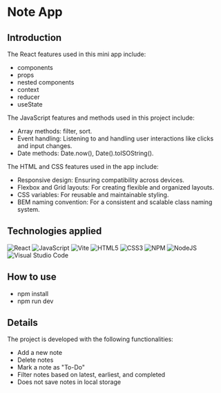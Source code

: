 # Note App
## Introduction

The React features used in this mini app include: 
- components
- props
- nested components
- context
- reducer
- useState
  
The JavaScript features and methods used in this project include:

- Array methods: filter, sort.
- Event handling: Listening to and handling user interactions like clicks and input changes.
- Date methods: Date.now(), Date().toISOString().


The HTML and CSS features used in the app include:

- Responsive design: Ensuring compatibility across devices.
- Flexbox and Grid layouts: For creating flexible and organized layouts.
- CSS variables: For reusable and maintainable styling.
- BEM naming convention: For a consistent and scalable class naming system.

## Technologies applied 

![React](https://img.shields.io/badge/react-%2320232a.svg?style=for-the-badge&logo=react&logoColor=%2361DAFB)
![JavaScript](https://img.shields.io/badge/javascript-%23323330.svg?style=for-the-badge&logo=javascript&logoColor=%23F7DF1E)
![Vite](https://img.shields.io/badge/vite-%23646CFF.svg?style=for-the-badge&logo=vite&logoColor=white)
![HTML5](https://img.shields.io/badge/html5-%23E34F26.svg?style=for-the-badge&logo=html5&logoColor=white)
![CSS3](https://img.shields.io/badge/css3-%231572B6.svg?style=for-the-badge&logo=css3&logoColor=white)
![NPM](https://img.shields.io/badge/NPM-%23CB3837.svg?style=for-the-badge&logo=npm&logoColor=white)
![NodeJS](https://img.shields.io/badge/node.js-6DA55F?style=for-the-badge&logo=node.js&logoColor=white)
![Visual Studio Code](https://img.shields.io/badge/Visual%20Studio%20Code-0078d7.svg?style=for-the-badge&logo=visual-studio-code&logoColor=white)



## How to use
- npm install
- npm run dev

## Details
The project is developed with the following functionalities:

- Add a new note
- Delete notes
- Mark a note as "To-Do"
- Filter notes based on latest, earliest, and completed
- Does not save notes in local storage

